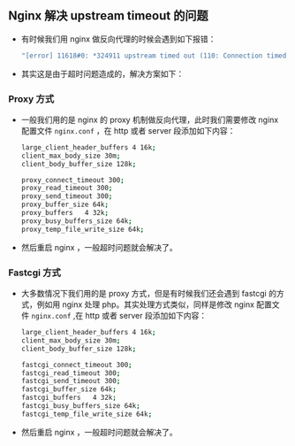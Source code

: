 ## Nginx 解决 upstream timeout 的问题
- 有时候我们用 nginx 做反向代理的时候会遇到如下报错：

  ```bash
  "[error] 11618#0: *324911 upstream timed out (110: Connection timed out) while reading response header from upstream, "
  ```

- 其实这是由于超时问题造成的，解决方案如下：

### Proxy 方式
- 一般我们用的是 nginx 的 proxy 机制做反向代理，此时我们需要修改 nginx 配置文件 `nginx.conf` ，在 http 或者 server 段添加如下内容：

  ```bash
  large_client_header_buffers 4 16k;
  client_max_body_size 30m;
  client_body_buffer_size 128k;
  
  proxy_connect_timeout 300;
  proxy_read_timeout 300;
  proxy_send_timeout 300;
  proxy_buffer_size 64k;
  proxy_buffers   4 32k;
  proxy_busy_buffers_size 64k;
  proxy_temp_file_write_size 64k;
  ```

- 然后重启 nginx ，一般超时问题就会解决了。

### Fastcgi 方式
- 大多数情况下我们用的是 proxy 方式，但是有时候我们还会遇到 fastcgi 的方式，例如用 nginx 处理 php。其实处理方式类似，同样是修改 nginx 配置文件 `nginx.conf` ,在 http 或者 server 段添加如下内容：

  ```bash
  large_client_header_buffers 4 16k;
  client_max_body_size 30m;
  client_body_buffer_size 128k;
  
  fastcgi_connect_timeout 300;
  fastcgi_read_timeout 300;
  fastcgi_send_timeout 300;
  fastcgi_buffer_size 64k;
  fastcgi_buffers   4 32k;
  fastcgi_busy_buffers_size 64k;
  fastcgi_temp_file_write_size 64k;
  ```

- 然后重启 nginx ，一般超时问题就会解决了。